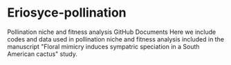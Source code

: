 # Eriosyce-pollination
Pollination niche and fitness analysis GitHub Documents Here we include codes and data used in pollination niche and fitness analysis included in the manuscript "Floral mimicry induces sympatric speciation in a South American cactus" study.
